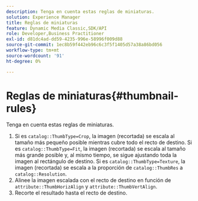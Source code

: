 ```yaml
---
description: Tenga en cuenta estas reglas de miniaturas.
solution: Experience Manager
title: Reglas de miniaturas
feature: Dynamic Media Classic,SDK/API
role: Developer,Business Practitioner
exl-id: d81dc4ad-dd59-4235-996e-58996f009d88
source-git-commit: 1ec8b59f442eb96c6c3f5f1405d57a38a86bd056
workflow-type: tm+mt
source-wordcount: '91'
ht-degree: 0%

---
```


# Reglas de miniaturas{#thumbnail-rules}

Tenga en cuenta estas reglas de miniaturas.

1. Si es `catalog::ThumbType=Crop`, la imagen (recortada) se escala al tamaño más pequeño posible mientras cubre todo el recto de destino. Si es `catalog::ThumbType=Fit`, la imagen (recortada) se escala al tamaño más grande posible y, al mismo tiempo, se sigue ajustando toda la imagen al rectángulo de destino. Si es `catalog::ThumbType=Texture`, la imagen (recortada) se escala a la proporción de `catalog::ThumbRes` a `catalog::Resolution`.
1. Alinee la imagen escalada con el recto de destino en función de `attribute::ThumbHorizAlign` y `attribute::ThumbVertAlign`.
1. Recorte el resultado hasta el recto de destino.
